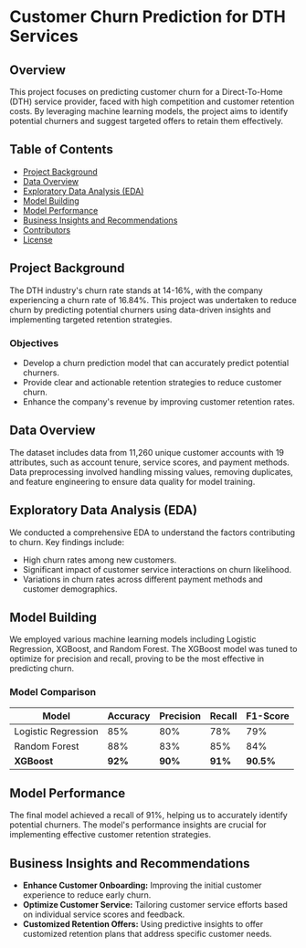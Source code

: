 # Customer Churn Prediction for DTH Services

## Overview
This project focuses on predicting customer churn for a Direct-To-Home (DTH) service provider, faced with high competition and customer retention costs. By leveraging machine learning models, the project aims to identify potential churners and suggest targeted offers to retain them effectively.

## Table of Contents
- [Project Background](#project-background)
- [Data Overview](#data-overview)
- [Exploratory Data Analysis (EDA)](#exploratory-data-analysis-eda)
- [Model Building](#model-building)
- [Model Performance](#model-performance)
- [Business Insights and Recommendations](#business-insights-and-recommendations)
- [Contributors](#contributors)
- [License](#license)

## Project Background
The DTH industry's churn rate stands at 14-16%, with the company experiencing a churn rate of 16.84%. This project was undertaken to reduce churn by predicting potential churners using data-driven insights and implementing targeted retention strategies.

### Objectives
- Develop a churn prediction model that can accurately predict potential churners.
- Provide clear and actionable retention strategies to reduce customer churn.
- Enhance the company's revenue by improving customer retention rates.

## Data Overview
The dataset includes data from 11,260 unique customer accounts with 19 attributes, such as account tenure, service scores, and payment methods. Data preprocessing involved handling missing values, removing duplicates, and feature engineering to ensure data quality for model training.

## Exploratory Data Analysis (EDA)
We conducted a comprehensive EDA to understand the factors contributing to churn. Key findings include:
- High churn rates among new customers.
- Significant impact of customer service interactions on churn likelihood.
- Variations in churn rates across different payment methods and customer demographics.

## Model Building
We employed various machine learning models including Logistic Regression, XGBoost, and Random Forest. The XGBoost model was tuned to optimize for precision and recall, proving to be the most effective in predicting churn.

### Model Comparison
| Model | Accuracy | Precision | Recall | F1-Score |
|-------|----------|-----------|--------|----------|
| Logistic Regression | 85% | 80% | 78% | 79% |
| Random Forest | 88% | 83% | 85% | 84% |
| **XGBoost** | **92%** | **90%** | **91%** | **90.5%** |

## Model Performance
The final model achieved a recall of 91%, helping us to accurately identify potential churners. The model's performance insights are crucial for implementing effective customer retention strategies.

## Business Insights and Recommendations
- **Enhance Customer Onboarding:** Improving the initial customer experience to reduce early churn.
- **Optimize Customer Service:** Tailoring customer service efforts based on individual service scores and feedback.
- **Customized Retention Offers:** Using predictive insights to offer customized retention plans that address specific customer needs.


